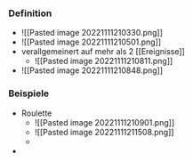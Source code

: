 ### Definition
+ ![[Pasted image 20221111210330.png]]
+ ![[Pasted image 20221111210501.png]]
+ verallgemeinert auf mehr als 2 [[Ereignisse]]
	+ ![[Pasted image 20221111210811.png]]
+ ![[Pasted image 20221111210848.png]]

### Beispiele
+ Roulette
	+ ![[Pasted image 20221111210901.png]]
	+ ![[Pasted image 20221111211508.png]]
	+ 
+ 